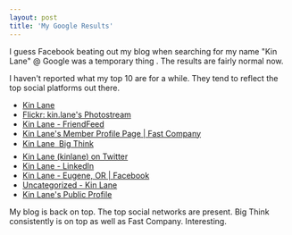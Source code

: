 ```yaml
---
layout: post
title: 'My Google Results'
---
```

I guess Facebook beating out my blog when searching for my name "Kin Lane" @ Google was a temporary thing . The results are fairly normal now.<p></p>
I haven't reported what my top 10 are for a while. They tend to reflect the top social platforms out there.
<ul class="mainlist">
	<li><a title="Kin Lane" href="http://www.kinlane.com" target="_self">Kin Lane</a></li>
	<li><a title="Kin Lane - Flickr" href="http://www.flickr.com/photos/kinlane/" target="_blank">Flickr: kin.lane's Photostream</a></li>
	<li><a title="Kin Lane - FriendFeed" href="http://friendfeed.com/kinlane" target="_blank">Kin Lane - FriendFeed</a></li>
	<li><a title="Kin Lane - Fast Company" href="http://www.fastcompany.com/user/kin-lane" target="_blank">Kin Lane's Member Profile Page | Fast Company</a></li>
	<li><a title="Kin Lane - Big Think" href="http://bigthink.com/kinlane" target="_blank">Kin Lane  Big Think</a></li>
	<li><a title="Kin Lane - Twitter" href="http://twitter.com/kinlane" target="_blank">Kin Lane (kinlane) on Twitter</a></li>
	<li><a title="Kin Lane - LinkedIn" href="http://www.linkedin.com/in/kinlane" target="_blank">Kin Lane - LinkedIn</a></li>
	<li><a title="Kin Lane - Facebook" href="http://www.facebook.com/kinlane" target="_blank">Kin Lane - Eugene, OR | Facebook</a></li>
	<li><a title="Kin Lane Blog - Uncategorized" href="http://www.kinlane.com/?cat=1" target="_blank">Uncategorized - Kin Lane</a></li>
	<li><a title="Kin Lane - Plaxo" href="http://www.plaxo.com/directory/profile/77311267932/.../Kin/Lane" target="_blank">Kin Lane's Public Profile</a></li>
</ul>
My blog is back on top. The top social networks are present. Big Think consistently is on top as well as Fast Company. Interesting.